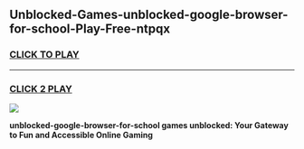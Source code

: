 
## Unblocked-Games-unblocked-google-browser-for-school-Play-Free-ntpqx
<h3>
<a href="https://premium76.site?title=unblocked-google-browser-for-school&ref=12A">CLICK TO PLAY</a></h3>
<hr>

<h3>
<a href="https://premium76.site?title=unblocked-google-browser-for-school&ref=12A">CLICK 2 PLAY</a>
  
</h3>

<a href="https://premium76.site?title=unblocked-google-browser-for-school&ref=12A"><img src="https://clearcache.store/games.png"></a>


**unblocked-google-browser-for-school games unblocked: Your Gateway to Fun and Accessible Online Gaming**
